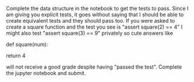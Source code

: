 Complete the data structure in the notebook to get the tests to pass. Since I am giving you explicit tests, it goes without saying that I should be able to create equivalent tests and they should pass too. If you were asked to create a square function and the test you see is "assert square(2) == 4" I might also test "assert square(3) == 9" privately so cute answers like

def square(num):

   return 4

will not receive a good grade despite having "passed the test".  Complete the jupyter notebook and submit.
